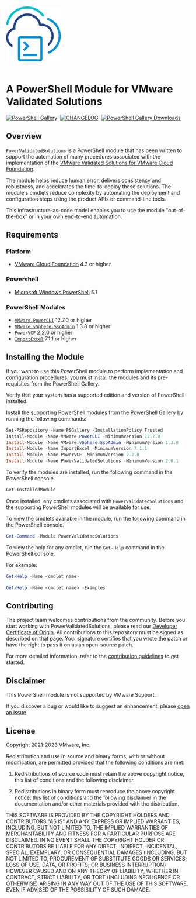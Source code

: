 <img src=".github/icon-400px.svg" alt="A PowerShell Module for VMware Validated Soltions" width="150"></br></br>

# A PowerShell Module for VMware Validated Solutions

[<img src="https://img.shields.io/powershellgallery/v/PowerValidatedSolutions?style=for-the-badge&logo=powershell&logoColor=white" alt="PowerShell Gallery" >][module-powervalidatedsolutions]&nbsp;&nbsp;[<img src="https://img.shields.io/badge/Changelog-Read-blue?style=for-the-badge&logo=github&logoColor=white" alt="CHANGELOG" >][changelog]&nbsp;&nbsp;[<img src="https://img.shields.io/powershellgallery/dt/PowerValidatedSolutions?style=for-the-badge&logo=powershell&logoColor=white" alt="PowerShell Gallery Downloads" >][module-powervcf]&nbsp;&nbsp;

## Overview

`PowerValidatedSolutions` is a PowerShell module that has been written to support the automation of many procedures associated with the implementation of the [VMware Validated Solutions for VMware Cloud Foundation][vvs].

The module helps reduce human error, delivers consistency and robustness, and accelerates the time-to-deploy these solutions. The module's cmdlets reduce complexity by automating the deployment and configuration steps using the product APIs or command-line tools.

This infrastructure-as-code model enables you to use the module "out-of-the-box" or in your own end-to-end automation.

## Requirements

### Platform

* [VMware Cloud Foundation][vmware-cloud-foundation] 4.3 or higher

### Powershell

* [Microsoft Windows PowerShell][microsoft-powershell] 5.1

### PowerShell Modules

* [`VMware.PowerCLI`][module-vmware-powercli] 12.7.0 or higher
* [`VMware.vSphere.SsoAdmin`][module-vmware-vsphere-ssoadmin] 1.3.8 or higher
* [`PowerVCF`][module-powervcf] 2.2.0 or higher
* [`ImportExcel`][module-importexcel] 7.1.1 or higher

## Installing the Module

If you want to use this PowerShell module to perform implementation and configuration procedures, you must install the modules and its pre-requisites from the PowerShell Gallery.

Verify that your system has a supported edition and version of PowerShell installed.

Install the supporting PowerShell modules from the PowerShell Gallery by running the following commands:

```powershell
Set-PSRepository -Name PSGallery -InstallationPolicy Trusted
Install-Module -Name VMware.PowerCLI -MinimumVersion 12.7.0
Install-Module -Name VMware.vSphere.SsoAdmin -MinimumVersion 1.3.8
Install-Module -Name ImportExcel -MinimumVersion 7.1.1
Install-Module -Name PowerVCF -MinimumVersion 2.2.0
Install-Module -Name PowerValidatedSolutions -MinimumVersion 2.0.1
```

To verify the modules are installed, run the following command in the PowerShell console.

```powershell
Get-InstalledModule
```

Once installed, any cmdlets associated with `PowerValidatedSolutions` and the supporting PowerShell modules will be available for use.

To view the cmdlets available in the module, run the following command in the PowerShell console.

```powershell
Get-Command -Module PowerValidatedSolutions
```

To view the help for any cmdlet, run the `Get-Help` command in the PowerShell console.

For example:

```powershell
Get-Help -Name <cmdlet name>
```

```powershell
Get-Help -Name <cmdlet name> -Examples
```
## Contributing

The project team welcomes contributions from the community. Before you start working with PowerValidatedSolutions, please
read our [Developer Certificate of Origin][vmware-cla-dco]. All contributions to this repository must be
signed as described on that page. Your signature certifies that you wrote the patch or have the right to pass it on
as an open-source patch.

For more detailed information, refer to the [contribution guidelines][contributing] to get started.

## Disclaimer

This PowerShell module is not supported by VMware Support.

If you discover a bug or would like to suggest an enhancement, please [open an issue][issues].

## License

Copyright 2021-2023 VMware, Inc.

Redistribution and use in source and binary forms, with or without modification, are permitted provided that the following conditions are met:

1. Redistributions of source code must retain the above copyright notice, this list of conditions and the following disclaimer.

2. Redistributions in binary form must reproduce the above copyright notice, this list of conditions and the following disclaimer in the documentation and/or other materials provided with the distribution.

THIS SOFTWARE IS PROVIDED BY THE COPYRIGHT HOLDERS AND CONTRIBUTORS "AS IS" AND ANY EXPRESS OR IMPLIED WARRANTIES, INCLUDING, BUT NOT LIMITED TO, THE IMPLIED WARRANTIES OF MERCHANTABILITY AND FITNESS FOR A PARTICULAR PURPOSE ARE DISCLAIMED. IN NO EVENT SHALL THE COPYRIGHT HOLDER OR CONTRIBUTORS BE LIABLE FOR ANY DIRECT, INDIRECT, INCIDENTAL, SPECIAL, EXEMPLARY, OR CONSEQUENTIAL DAMAGES (INCLUDING, BUT NOT LIMITED TO, PROCUREMENT OF SUBSTITUTE GOODS OR SERVICES; LOSS OF USE, DATA, OR PROFITS; OR BUSINESS INTERRUPTION) HOWEVER CAUSED AND ON ANY THEORY OF LIABILITY, WHETHER IN CONTRACT, STRICT LIABILITY, OR TORT (INCLUDING NEGLIGENCE OR OTHERWISE) ARISING IN ANY WAY OUT OF THE USE OF THIS SOFTWARE, EVEN IF ADVISED OF THE POSSIBILITY OF SUCH DAMAGE.

[//]: Links

[changelog]: CHANGELOG.md
[contributing]: CONTRIBUTING.md
[issues]: https://github.com/vmware-samples/power-validated-solutions-for-cloud-foundation/issues
[vvs]: https://vmware.com/go/vvs
[microsoft-powershell]: https://docs.microsoft.com/en-us/powershell
[module-vmware-powercli]: https://www.powershellgallery.com/packages/VMware.PowerCLI
[module-vmware-vsphere-ssoadmin]: https://www.powershellgallery.com/packages/VMware.vSphere.SsoAdmin
[module-powervalidatedsolutions]: https://www.powershellgallery.com/packages/PowerValidatedSolutions
[module-powervcf]: https://www.powershellgallery.com/packages/PowerVCF
[module-importexcel]: https://www.powershellgallery.com/packages/ImportExcel
[vmware-cloud-foundation]: https://docs.vmware.com/en/VMware-Cloud-Foundation
[vmware-cla-dco]: https://cla.vmware.com/dco
